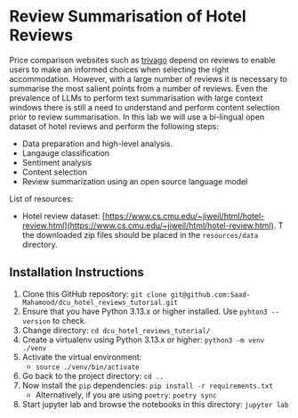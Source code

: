 # Review Summarisation of Hotel Reviews

Price comparison websites such as [trivago](http://company.trivago.com) depend on reviews to enable users to make an informed choices when selecting the right accommodation. However, with a large number of reviews it is necessary to summarise the most salient points from a number of reviews. Even the prevalence of LLMs to perform text summarisation with large context windows there is still a need to understand and perform content selection prior to review summarisation. In this lab we will use a bi-lingual open dataset of hotel reviews and perform the following steps:

* Data preparation and high-level analysis.
* Langauge classification 
* Sentiment analysis 
* Content selection
* Review summarization using an open source language model

List of resources:

* Hotel review dataset: [https://www.cs.cmu.edu/~jiweil/html/hotel-review.html](https://www.cs.cmu.edu/~jiweil/html/hotel-review.html). T
the downloaded zip files should be placed in the `resources/data` directory.

## Installation Instructions

1. Clone this GitHub repository: `git clone git@github.com:Saad-Mahamood/dcu_hotel_reviews_tutorial.git`
2. Ensure that you have Python 3.13.x or higher installed. Use `pyhton3 --version` to check.
3. Change directory: `cd dcu_hotel_reviews_tutorial/`
4. Create a virtualenv using Python 3.13.x or higher: `python3 -m venv ./venv`
5. Activate the virtual environment:
   * `source ./venv/bin/activate`
6. Go back to the project directory: `cd ..`
7. Now install the `pip` dependencies: `pip install -r requirements.txt`
   * Alternatively, if you are using `poetry`: `poetry sync` 
8. Start jupyter lab and browse the notebooks in this directory: `jupyter lab`